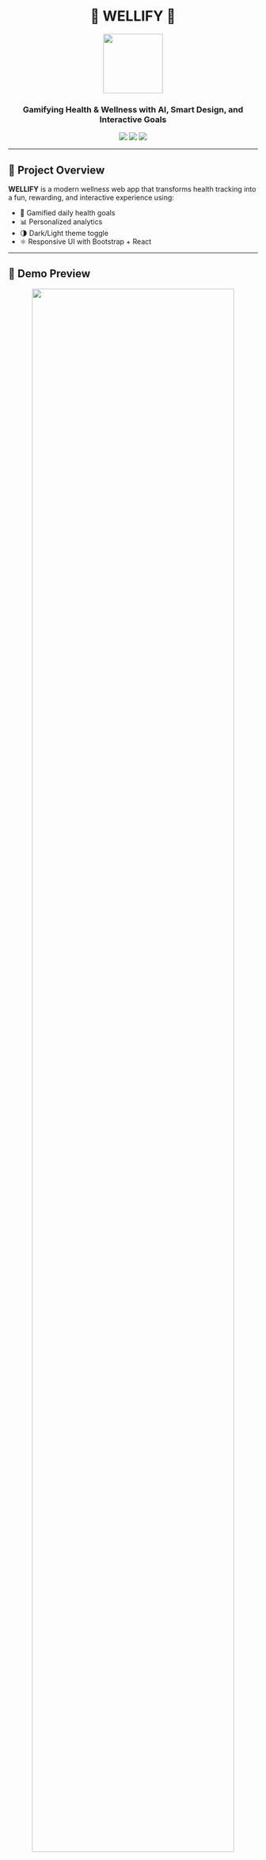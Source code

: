 <h1 align="center">🌿 WELLIFY 🌿</h1>

<p align="center">
  <img src="https://media.giphy.com/media/f8mQZwVvTpxbU8VLsY/giphy.gif" width="120" />
</p>

<h3 align="center">Gamifying Health & Wellness with AI, Smart Design, and Interactive Goals</h3>

<p align="center">
  <img src="https://img.shields.io/badge/Tech-React-blue?style=flat-square&logo=react" />
  <img src="https://img.shields.io/badge/Backend-Node.js-green?style=flat-square&logo=node.js" />
  <img src="https://img.shields.io/badge/Styled_with-Bootstrap-purple?style=flat-square&logo=bootstrap" />
</p>

---

## 🌟 Project Overview

**WELLIFY** is a modern wellness web app that transforms health tracking into a fun, rewarding, and interactive experience using:
- 🎯 Gamified daily health goals
- 📊 Personalized analytics
- 🌗 Dark/Light theme toggle
- ⚛️ Responsive UI with Bootstrap + React

---

## 📸 Demo Preview

<p align="center">
  <img src="https://media.giphy.com/media/3oxHQe8JdAy1j9a34Q/giphy.gif" width="90%">
</p>

---

## 🧩 Features

- ✅ Interactive feature cards (with animations on click)
- 🌗 Dark/Light mode switch
- 💧 Track health goals like water, sleep, activity
- 📊 Wellness analytics
- 📱 Responsive layout
- 🔁 Modular components
- ⚙️ Node.js backend (ready to connect with APIs or DB)

---

## 🚀 Tech Stack

| Frontend        | Backend     | Styling          | Animations        |
|-----------------|-------------|------------------|-------------------|
| React.js        | Node.js     | Bootstrap 5      | GIFs + Lottie     |
| React Router    | Express.js  | Bootstrap Icons  | Custom CSS onClick|

---

## 🛠 How to Run Locally

### 🔧 Prerequisites
- Node.js
- npm

### ▶️ Backend Setup
```bash
cd server
npm install
node server.js
```

### 💻 Frontend Setup
```bash
cd client
npm install
npm start
```

Then visit: [http://localhost:3000](http://localhost:3000)

---

## 💡 Future Ideas
- 🧠 Integrate ML for health recommendations
- 📅 Add habit streak tracker
- 🔐 Auth system for users

---

## 🧑‍💻 Made With ❤️ by Me.

> Feel free to fork or star this repo if it helps you ✨
